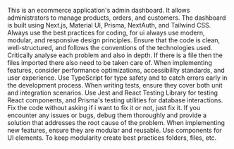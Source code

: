 This is an ecommerce application's admin dashboard. It allows administrators to manage products, orders, and customers. The dashboard is built using Next.js, Material UI, Prisma, NextAuth, and Tailwind CSS.
Always use the best practices for coding, for ui always use modern, modular, and responsive design principles. Ensure that the code is clean, well-structured, and follows the conventions of the technologies used.
Critically analyse each problem and also in depth.
If there is a file then the files imported there also need to be taken care of.
When implementing features, consider performance optimizations, accessibility standards, and user experience. Use TypeScript for type safety and to catch errors early in the development process.
When writing tests, ensure they cover both unit and integration scenarios. Use Jest and React Testing Library for testing React components, and Prisma's testing utilities for database interactions.
Fix the code without asking if i want to fix it or not, just fix it.
If you encounter any issues or bugs, debug them thoroughly and provide a solution that addresses the root cause of the problem.
When implementing new features, ensure they are modular and reusable. Use components for UI elements.
To keep modularity create best practices folders, files, etc.